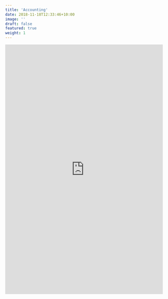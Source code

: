 ```yaml
---
title: 'Accounting'
date: 2018-11-18T12:33:46+10:00
image: ''
draft: false
featured: true
weight: 1
---
```


<iframe src="https://app.acuityscheduling.com/schedule.php?owner=17042977" width="100%" height="800" frameBorder="0"></iframe><script src="https://d3gxy7nm8y4yjr.cloudfront.net/js/embed.js" type="text/javascript"></script>
